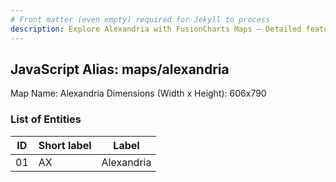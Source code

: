 ```yaml
---
# Front matter (even empty) required for Jekyll to process
description: Explore Alexandria with FusionCharts Maps – Detailed features for seamless integration. Try now & enhance your data visualization today! 
---
```


## JavaScript Alias: maps/alexandria

Map Name: Alexandria
Dimensions (Width x Height): 606x790

### List of Entities

| ID  | Short label | Label      |
| --- | ----------- | ---------- |
| 01  | AX          | Alexandria |

